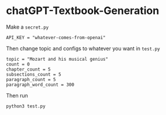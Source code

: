 # chatGPT-Textbook-Generation

Make a `secret.py`

```
API_KEY = "whatever-comes-from-openai"
```


Then change topic and configs to whatever you want in `test.py`

```
topic = "Mozart and his musical genius"
count = 0
chapter_count = 5
subsections_count = 5
paragraph_count = 5
paragraph_word_count = 300
```


Then run 

`python3 test.py`

